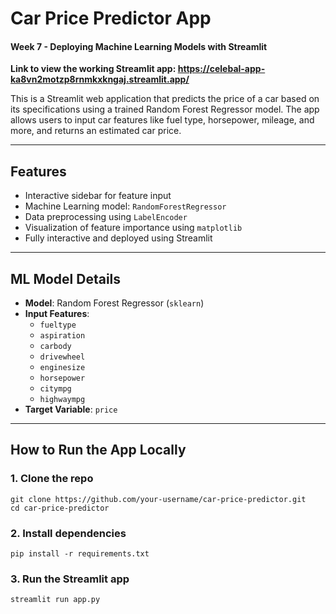 # Car Price Predictor App
#### Week 7 - Deploying Machine Learning Models with Streamlit

**Link to view the working Streamlit app: https://celebal-app-ka8vn2motzp8rnmkxkngaj.streamlit.app/**

This is a Streamlit web application that predicts the price of a car based on its specifications using a trained Random Forest Regressor model. The app allows users to input car features like fuel type, horsepower, mileage, and more, and returns an estimated car price.

---

## Features

- Interactive sidebar for feature input
- Machine Learning model: `RandomForestRegressor`
- Data preprocessing using `LabelEncoder`
- Visualization of feature importance using `matplotlib`
- Fully interactive and deployed using Streamlit

---

## ML Model Details

- **Model**: Random Forest Regressor (`sklearn`)
- **Input Features**:
  - `fueltype`
  - `aspiration`
  - `carbody`
  - `drivewheel`
  - `enginesize`
  - `horsepower`
  - `citympg`
  - `highwaympg`
- **Target Variable**: `price`

---

## How to Run the App Locally

### 1. Clone the repo
```
git clone https://github.com/your-username/car-price-predictor.git
cd car-price-predictor
```

### 2. Install dependencies
```
pip install -r requirements.txt
```

### 3. Run the Streamlit app
```
streamlit run app.py
```
